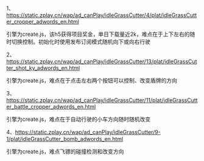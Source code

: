 1、https://static.zplay.cn/wap/ad_canPlay/idleGrassCutter/4/plat/idleGrassCutter_cropper_adwords_en.html

引擎为create.js，该h5获得项目奖金，单日下载量近2k，难点在于上下左右的随时切换控制。初始化时使用发布订阅模式随机向下或向右行驶

2、https://static.zplay.cn/wap/ad_canPlay/idleGrassCutter/13/plat/idleGrassCutter_shot_ky_adwords_en.html

引擎为create.js，难点在于点击左右两个按钮可以控制、改变盾牌的方向

3、https://static.zplay.cn/wap/ad_canPlay/idleGrassCutter/11/plat/idleGrassCutter_battle_cropper_adwords_en.html

引擎为create.js，难点在于自动行驶的小车方向随时随机改变

4、https://static.zplay.cn/wap/ad_canPlay/idleGrassCutter/9-1/plat/idleGrassCutter_bomb_adwords_en.html

引擎为create.js，难点飞镖的碰撞检测和改变方向
